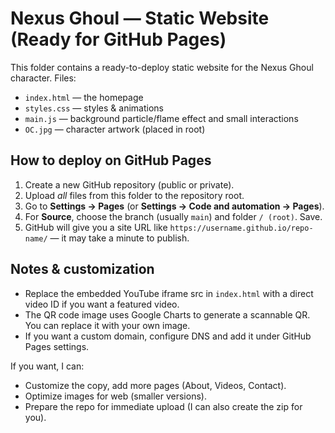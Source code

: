# Nexus Ghoul — Static Website (Ready for GitHub Pages)

This folder contains a ready-to-deploy static website for the Nexus Ghoul character.
Files:
- `index.html` — the homepage
- `styles.css` — styles & animations
- `main.js` — background particle/flame effect and small interactions
- `OC.jpg` — character artwork (placed in root)

## How to deploy on GitHub Pages

1. Create a new GitHub repository (public or private).
2. Upload *all* files from this folder to the repository root.
3. Go to **Settings → Pages** (or **Settings → Code and automation → Pages**).
4. For **Source**, choose the branch (usually `main`) and folder `/ (root)`. Save.
5. GitHub will give you a site URL like `https://username.github.io/repo-name/` — it may take a minute to publish.

## Notes & customization
- Replace the embedded YouTube iframe src in `index.html` with a direct video ID if you want a featured video.
- The QR code image uses Google Charts to generate a scannable QR. You can replace it with your own image.
- If you want a custom domain, configure DNS and add it under GitHub Pages settings.

If you want, I can:
- Customize the copy, add more pages (About, Videos, Contact).
- Optimize images for web (smaller versions).
- Prepare the repo for immediate upload (I can also create the zip for you).
